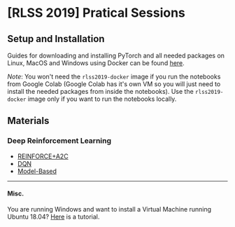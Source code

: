 # [RLSS 2019] Pratical Sessions

## Setup and Installation
Guides for downloading and installing PyTorch and all needed packages on Linux, MacOS and Windows using Docker can be found [here](setup.md).

*Note*: You won't need the `rlss2019-docker` image if you run the notebooks from Google Colab (Google Colab has it's own VM so you will just need to install the needed packages from inside the notebooks). Use the `rlss2019-docker` image only if you want to run the notebooks locally.

## Materials
### Deep Reinforcement Learning
- [REINFORCE+A2C](labs/01.REINFORCE+A2C.ipynb)
- [DQN](labs/02.DQN.ipynb)
- [Model-Based](labs/03.ModelBased.ipynb)

-------
#### Misc.
You are running Windows and want to install a Virtual Machine running Ubuntu 18.04? [Here](ubuntu-virtual-box.md) is a tutorial.

